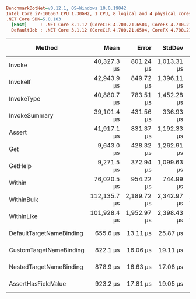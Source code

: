 ``` ini

BenchmarkDotNet=v0.12.1, OS=Windows 10.0.19042
Intel Core i7-1065G7 CPU 1.30GHz, 1 CPU, 8 logical and 4 physical cores
.NET Core SDK=5.0.103
  [Host]     : .NET Core 3.1.12 (CoreCLR 4.700.21.6504, CoreFX 4.700.21.6905), X64 RyuJIT
  DefaultJob : .NET Core 3.1.12 (CoreCLR 4.700.21.6504, CoreFX 4.700.21.6905), X64 RyuJIT


```
|                   Method |         Mean |       Error |      StdDev |      Gen 0 |    Gen 1 | Gen 2 |   Allocated |
|------------------------- |-------------:|------------:|------------:|-----------:|---------:|------:|------------:|
|                   Invoke |  40,327.3 μs |   801.24 μs | 1,013.31 μs |  3923.0769 | 538.4615 |     - | 16124.02 KB |
|                 InvokeIf |  42,943.9 μs |   849.72 μs | 1,396.11 μs |  4461.5385 |  76.9231 |     - | 18374.92 KB |
|               InvokeType |  40,880.7 μs |   783.51 μs | 1,452.28 μs |  3900.0000 |        - |     - | 16149.45 KB |
|            InvokeSummary |  39,101.4 μs |   431.56 μs |   336.93 μs |  3916.6667 | 500.0000 |     - | 16124.26 KB |
|                   Assert |  41,917.1 μs |   831.37 μs | 1,192.33 μs |  4076.9231 | 461.5385 |     - | 16780.81 KB |
|                      Get |   9,643.0 μs |   428.32 μs | 1,262.91 μs |    54.6875 |   7.8125 |     - |   231.12 KB |
|                  GetHelp |   9,271.5 μs |   372.94 μs | 1,099.63 μs |    46.8750 |        - |     - |   229.52 KB |
|                   Within |  76,020.5 μs |   954.22 μs |   744.99 μs |  7800.0000 | 600.0000 |     - | 32468.65 KB |
|               WithinBulk | 112,135.7 μs | 2,189.72 μs | 2,342.97 μs | 14500.0000 | 500.0000 |     - | 59499.77 KB |
|               WithinLike | 101,928.4 μs | 1,952.97 μs | 2,398.43 μs | 11333.3333 |        - |     - | 46623.57 KB |
| DefaultTargetNameBinding |     655.6 μs |    13.11 μs |    25.87 μs |    38.0859 |        - |     - |   156.25 KB |
|  CustomTargetNameBinding |     822.1 μs |    16.06 μs |    19.11 μs |    85.9375 |        - |     - |   351.56 KB |
|  NestedTargetNameBinding |     878.9 μs |    16.63 μs |    17.08 μs |    85.9375 |        - |     - |   351.56 KB |
|      AssertHasFieldValue |     923.2 μs |    17.81 μs |    19.05 μs |   122.0703 |   0.9766 |     - |   500.26 KB |
